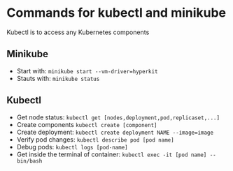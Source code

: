 # Commands for kubectl and minikube

Kubectl is to access any Kubernetes components

## Minikube
- Start with: `minikube start --vm-driver=hyperkit`
- Stauts with: `minikube status`

## Kubectl
- Get node status: `kubectl get [nodes,deployment,pod,replicaset,...]`
- Create components `kubectl create [component]`
 - Create deployment: `kubectl create deployment NAME --image=image`
- Verify pod changes: `kubectl describe pod [pod name]`
- Debug pods: `kubectl logs [pod-name]`
- Get inside the terminal of container: `kubectl exec -it [pod name] -- bin/bash`
